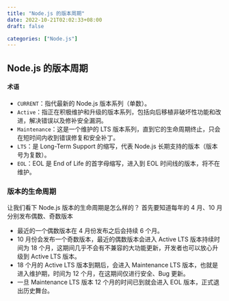 ```yaml
---
title: "Node.js 的版本周期"
date: 2022-10-21T02:02:33+08:00
draft: false

categories: ["Node.js"]
---
```


## Node.js 的版本周期

#### 术语

- `CURRENT`：指代最新的 Node.js 版本系列（单数）。
- `Active`：指正在积极维护和升级的版本系列，包括向后移植非破坏性功能和改进，解决错误以及修补安全漏洞。
- `Maintenance`：这是一个维护的 LTS 版本系列，直到它的生命周期终止，只会在短时间内收到错误修复和安全补丁。
- `LTS`：是 Long-Term Support 的缩写，代表 Node.js 长期支持的版本（版本号为复数）。
- `EOL`：EOL 是 End of Life 的首字母缩写，进入到 EOL 时间线的版本，将不在维护。

### 版本的生命周期

让我们看下 Node.js 版本的生命周期是怎么样的？
首先要知道每年的 4 月、10 月分别发布偶数、奇数版本

- 最近的一个偶数版本在 4 月份发布之后会持续 6 个月。
- 10 月份会发布一个奇数版本，最近的偶数版本会进入 Active LTS 版本持续时间为 18 个月，这期间几乎不会有不兼容的大功能更新，开发者也可以放心升级到 Active LTS 版本。
- 18 个月的 Active LTS 版本到期后，会进入 Maintenance LTS 版本，也就是进入维护期，时间为 12 个月，在这期间仅进行安全、Bug 更新。
- 一旦 Maintenance LTS 版本 12 个月的时间已到就会进入 EOL 版本，正式退出历史舞台。
